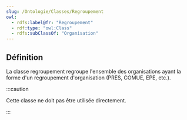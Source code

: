 ```yaml
---
slug: /Ontologie/Classes/Regroupement
owl:
  - rdfs:label@fr: "Regroupement"
  - rdf:type: "owl:Class"
  - rdfs:subClassOf: "Organisation"
---
```


<OntologyTable frontMatter={frontMatter}/>

## Définition

La classe regroupement regroupe l'ensemble des organisations ayant la forme d'un regroupement d'organisation (PRES, COMUE, EPE, etc.).

:::caution

Cette classe ne doit pas être utilisée directement.

:::
